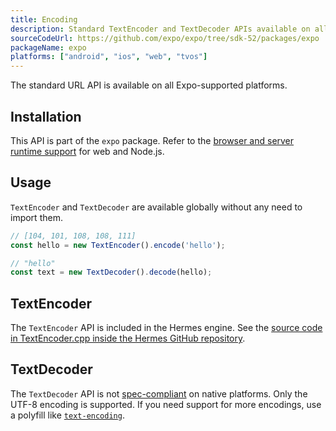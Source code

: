 ```yaml
---
title: Encoding
description: Standard TextEncoder and TextDecoder APIs available on all Expo-supported platforms.
sourceCodeUrl: https://github.com/expo/expo/tree/sdk-52/packages/expo
packageName: expo
platforms: ["android", "ios", "web", "tvos"]
---
```


The standard URL API is available on all Expo-supported platforms.

## Installation

This API is part of the `expo` package. Refer to the [browser and server runtime support](https://caniuse.com/textencoder) for web and Node.js.

## Usage

`TextEncoder` and `TextDecoder` are available globally without any need to import them.

```js
// [104, 101, 108, 108, 111]
const hello = new TextEncoder().encode('hello');

// "hello"
const text = new TextDecoder().decode(hello);
```

## TextEncoder

The `TextEncoder` API is included in the Hermes engine. See the [source code in TextEncoder.cpp inside the Hermes GitHub repository](https://github.com/facebook/hermes/blob/9e2bbf8eda15936ee00aee4f8e024ceaa7cd800d/lib/VM/JSLib/TextEncoder.cpp#L1).

## TextDecoder

The `TextDecoder` API is not [spec-compliant](https://encoding.spec.whatwg.org/#textdecoder) on native platforms. Only the UTF-8 encoding is supported. If you need support for more encodings, use a polyfill like [`text-encoding`](https://www.npmjs.com/package/text-encoding).